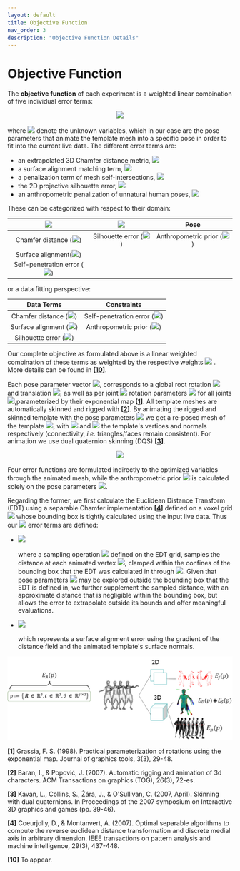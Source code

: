 ```yaml
---
layout: default
title: Objective Function
nav_order: 3
description: "Objective Function Details"
---
```


# Objective Function

The **objective function** of each experiment is a weighted linear combination of five individual error terms:
<!--
$$
E(\mathbf{p})= \lambda_J E_J(\mathbf{p}) + \lambda_D E_D(\mathbf{p}) + \lambda_S E_S(\mathbf{p}) + \lambda_P E_P(\mathbf{p}) +\lambda_A E_A(\mathbf{p}),
$$
-->

<p align="center">
<img src="https://render.githubusercontent.com/render/math?math=E(\mathbf{p})=%20\lambda_J%20E_J(\mathbf{p})%20%2B%20\lambda_D%20E_D(\mathbf{p})%20%2B%20\lambda_S%20E_S(\mathbf{p})%20%2B%20\lambda_P%20E_P(\mathbf{p})%20%2B\lambda_A%20E_A(\mathbf{p}),"/>
</p>

<!-- $\mathbf{p}$-->
where <img src="https://render.githubusercontent.com/render/math?math=\mathbf{p}"> denote the unknown variables, which in our case are the pose parameters that animate the template mesh into a specific pose in order to fit into the current live data.
The different error terms are:
- an extrapolated 3D Chamfer distance metric, <img src="https://render.githubusercontent.com/render/math?math=E_D">
- a surface alignment matching term, <img src="https://render.githubusercontent.com/render/math?math=E_S">
- a penalization term of mesh self-intersections, <img src="https://render.githubusercontent.com/render/math?math=E_P">
- the 2D projective silhouette error, <img src="https://render.githubusercontent.com/render/math?math=E_J">
- an anthropometric penalization of unnatural human poses, <img src="https://render.githubusercontent.com/render/math?math=E_A">

These can be categorized with respect to their domain:

| <img src="https://render.githubusercontent.com/render/math?math=3D">   |      <img src="https://render.githubusercontent.com/render/math?math=2D">      |  Pose |
|:----------:|:-------------:|:------:|
| Chamfer distance (<img src="https://render.githubusercontent.com/render/math?math=E_D">) <!-- $E_D$ --> |  Silhouette error (<img src="https://render.githubusercontent.com/render/math?math=E_J">) <!-- $E_J$ --> | Anthropometric prior (<img src="https://render.githubusercontent.com/render/math?math=E_A">) <!-- $E_A$ --> |
| Surface alignment(<img src="https://render.githubusercontent.com/render/math?math=E_S">) <!-- $E_S$ --> |       |    |
| Self-penetration error (<img src="https://render.githubusercontent.com/render/math?math=E_P">) <!-- $E_P$ --> |  |     |

<!--
Three of these are defined in the three-dimensional space:
- an extrapolated 3D Chamfer distance metric, <img src="https://render.githubusercontent.com/render/math?math=E_D">
- a surface alignment matching term, <img src="https://render.githubusercontent.com/render/math?math=E_S">
- a penalization term of mesh self-intersections, <img src="https://render.githubusercontent.com/render/math?math=E_P">

One in the two-dimensional space:
- the 2D projective silhouette error, <img src="https://render.githubusercontent.com/render/math?math=E_J">

And a regularization term for the unknown variables (pose parameters):
- an anthropometric penalization of unnatural human poses, <img src="https://render.githubusercontent.com/render/math?math=E_A">
-->

<!--
From a data-fitting perspective, the **data terms** are:
- the Chamfer distance,  <img src="https://render.githubusercontent.com/render/math?math=E_D">
- surface alignment, <img src="https://render.githubusercontent.com/render/math?math=E_S">, and,
- silhouette error, <img src="https://render.githubusercontent.com/render/math?math=E_J">,
-->

<!--
while the **constraints** are provided by:
- the self-penetration term, <img src="https://render.githubusercontent.com/render/math?math=E_P">, and,
- the anthropometric prior term, <img src="https://render.githubusercontent.com/render/math?math=E_A">
-->
or a data fitting perspective:

| **Data Terms**   |      **Constraints**      |
|:----------:|:-------------:|
| Chamfer distance (<img src="https://render.githubusercontent.com/render/math?math=E_D">) <!-- $E_D$ --> |  Self-penetration error (<img src="https://render.githubusercontent.com/render/math?math=E_P">) <!-- $E_P$ --> |
| Surface alignment (<img src="https://render.githubusercontent.com/render/math?math=E_S">) <!-- $E_S$ --> |    Anthropometric prior (<img src="https://render.githubusercontent.com/render/math?math=E_A">) <!-- $E_A$ -->   |
| Silhouette error (<img src="https://render.githubusercontent.com/render/math?math=E_J">) <!-- $E_J$ --> |  |

Our complete objective as formulated above is a linear weighted combination of these terms as weighted by the respective weights <img src="https://render.githubusercontent.com/render/math?math=\lambda"> <!-- $\lambda$ -->. More details can be found in __\[[10](#Perfcap)\]__.

Each pose parameter vector <img src="https://render.githubusercontent.com/render/math?math=\mathbf{p}:=\{\mathbf{R},\mathbf{t},\boldsymbol{\theta}\}">, corresponds to a global root rotation <img src="https://render.githubusercontent.com/render/math?math=\mathbf{R}\in\mathbb{R}^3"> and translation <img src="https://render.githubusercontent.com/render/math?math=\mathbf{t}\in\mathbb{R}^3">, as well as per joint <img src="https://render.githubusercontent.com/render/math?math=j\in[1, J]"> rotation parameters <img src="https://render.githubusercontent.com/render/math?math=\boldsymbol{\theta}\in\mathbb{R}^{h\times3}"> for all joints <img src="https://render.githubusercontent.com/render/math?math=J">,parameterized by their exponential map __\[[1](#ExpMap)\]__.
All template meshes are automatically skinned and rigged with __\[[2](#Pinocchio)\]__.
By animating the rigged and skinned template with the pose parameters <img src="https://render.githubusercontent.com/render/math?math=\mathbf{p}"> we get a re-posed mesh of the template <img src="https://render.githubusercontent.com/render/math?math=\mathbf{\hat{V},\hat{N}}=DQS(\mathbf{V},\mathbf{N},\mathbf{p})">, with <img src="https://render.githubusercontent.com/render/math?math=\mathbf{\hat{V}}"> and <img src="https://render.githubusercontent.com/render/math?math=\mathbf{\hat{N}}"> the template's vertices and normals respectively (connectivity, _i.e._ triangles/faces remain consistent).
For animation we use dual quaternion skinning (DQS) __\[[3](#DQS)\]__.

<p align="center">
<img width=500 src="../assets/images/animation.png"/>
</p>

Four error functions are formulated indirectly to the optimized variables through the animated mesh, while the anthropometric prior <img src="https://render.githubusercontent.com/render/math?math=E_A"> is calculated solely on the pose parameters <img src="https://render.githubusercontent.com/render/math?math=\mathbf{p}">.

Regarding the former, we first calculate the Euclidean Distance Transform (EDT) using a separable Chamfer implementation __\[[4](#Chamfer)\]__ defined on a voxel grid <img src="https://render.githubusercontent.com/render/math?math=\mathbf{G}"> whose bounding box is tightly calculated using the input live data.
Thus our <img src="https://render.githubusercontent.com/render/math?math=3D"> error terms are defined:

- <p align="left"><img width=350 src="https://render.githubusercontent.com/render/math?math=E_D=\frac{1}{V}\sum_{\mathbf{v}\in\mathbf{\hat{V}}}\mathcal{S}_\mathbf{P}(\mathbf{G},\lfloor\mathbf{v}\rfloor)%2B||\mathbf{v}-\lfloor\mathbf{v}\rfloor||_2"></p>
    
    where a sampling operation <img src="https://render.githubusercontent.com/render/math?math=\mathcal{S}"> defined on the EDT grid, samples the distance at each animated vertex <img src="https://render.githubusercontent.com/render/math?math=\mathbf{v}">, clamped within the confines of the bounding box that the EDT was calculated in through <img src="https://render.githubusercontent.com/render/math?math=\lfloor . \rfloor">.
    Given that pose parameters <img src="https://render.githubusercontent.com/render/math?math=\mathbf{p}"> may be explored outside the bounding box that the EDT is defined in, we further supplement the sampled distance, with an approximate distance that is negligible within the bounding box, but allows the error to extrapolate outside its bounds and offer meaningful evaluations.

- <p align="left"><img width=350 src="https://render.githubusercontent.com/render/math?math=E_S=\frac{1}{V}\sum_{(\mathbf{v},\mathbf{n})\in(\mathbf{\hat{V}},\mathbf{\hat{N}})}1-\langle\nabla\mathcal{S}_{\mathbf{P}}(\mathbf{G},\mathbf{\lfloor\!v\rfloor}),\mathbf{n}\rangle^2"></p>

    which represents a surface alignment error using the gradient of the distance field and the animated template's surface normals.

![Errors](./assets/images/errors.png)



<a name="ExpMap"/>__[1]__ Grassia, F. S. (1998). Practical parameterization of rotations using the exponential map. Journal of graphics tools, 3(3), 29-48.

<a name="Pinocchio"/>__[2]__ Baran, I., & Popović, J. (2007). Automatic rigging and animation of 3d characters. ACM Transactions on graphics (TOG), 26(3), 72-es.

<a name="DQS"/>__[3]__ Kavan, L., Collins, S., Žára, J., & O'Sullivan, C. (2007, April). Skinning with dual quaternions. In Proceedings of the 2007 symposium on Interactive 3D graphics and games (pp. 39-46).

<a name="Chamfer"/>__[4]__ Coeurjolly, D., & Montanvert, A. (2007). Optimal separable algorithms to compute the reverse euclidean distance transformation and discrete medial axis in arbitrary dimension. IEEE transactions on pattern analysis and machine intelligence, 29(3), 437-448.


<a name="Perfcap"/>__[10]__ To appear.
